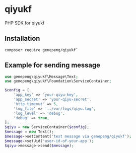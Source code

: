 # qiyukf
PHP SDK for qiyukf

## Installation  
```shell
composer require genepeng/qiyukf`
```

## Example for sending message
```php
use genepeng\qiyukf\Message\Text;
use genepeng\qiyukf\Foundation\ServiceContainer;

$config = [
    'app_key' => 'your-qiyu-key',
    'app_secret' => 'your-qiyu-secret',
    'http_timeout' => 5,
    'log_file' => '../var/logs/qiyu.log',
    'log_level' => 'debug',
    'debug' => true,
];
$qiyu = new ServiceContainer($config);
$message = new Text();
$message->setContent('test message via genepeng/qiyukf');
$message->setUid('user-id-of-your-app');
$qiyu->message->send($message);
```

